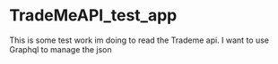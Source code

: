 # TradeMeAPI_test_app
This is some test work im doing to read the Trademe api.  I want to use Graphql to manage the json 
